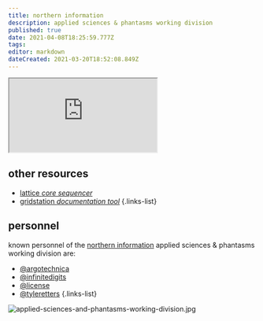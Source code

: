 ```yaml
---
title: northern information
description: applied sciences & phantasms working division
published: true
date: 2021-04-08T18:25:59.777Z
tags: 
editor: markdown
dateCreated: 2021-03-20T18:52:08.849Z
---
```


<iframe src="https://p3r7.github.io/norns-gallery-render/?author=northern-information"id="gallery-iframe"></iframe>

## other resources

- [lattice *core sequencer*](https://monome.org/docs/norns/reference/lib/lattice)
- [gridstation *documentation tool*](https://tyleretters.github.io/GridStation/)
{.links-list}

## personnel

known personnel of the [northern information](https://nor.the-rn.info) applied sciences & phantasms working division are:

- [@argotechnica](https://twitter.com/argotechnica)
- [@infinitedigits](/authors/infinitedigits)
- [@license](https://llllllll.co/u/license/summary)
- [@tyleretters](https://stuxnet.me)
{.links-list}

![applied-sciences-and-phantasms-working-division.jpg](/community/northern-information/applied-sciences-and-phantasms-working-division.jpg)
